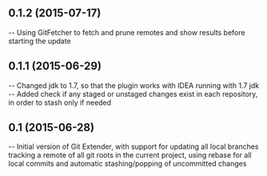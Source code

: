 ## 0.1.2 (2015-07-17)
-- Using GitFetcher to fetch and prune remotes and show results before starting the update 

## 0.1.1 (2015-06-29)
-- Changed jdk to 1.7, so that the plugin works with IDEA running with 1.7 jdk
-- Added check if any staged or unstaged changes exist in each repository, in order to stash only if needed

## 0.1 (2015-06-28)
-- Initial version of Git Extender, with support for updating all local branches tracking a remote of all git roots
in the current project, using rebase for all local commits and automatic stashing/popping of uncommitted changes
